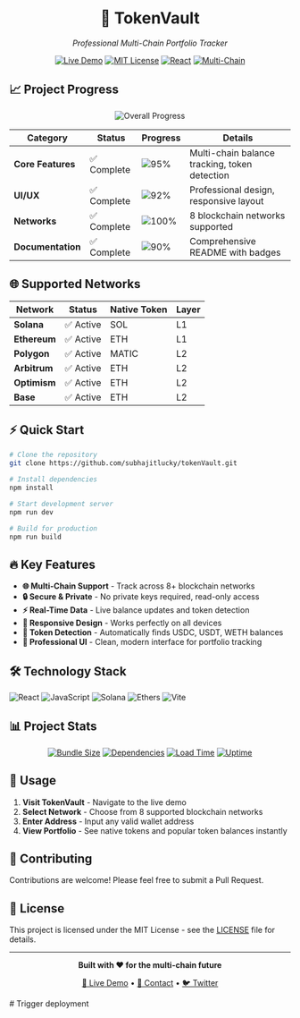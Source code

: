 <div align="center">

# 🔐 TokenVault

*Professional Multi-Chain Portfolio Tracker*

[![Live Demo](https://img.shields.io/badge/🚀_Live_Demo-Available-3182ce?style=for-the-badge)](https://subhajitlucky.github.io/tokenVault/)
[![MIT License](https://img.shields.io/badge/License-MIT-yellow.svg?style=for-the-badge)](https://opensource.org/licenses/MIT)
[![React](https://img.shields.io/badge/React-19.1.0-61DAFB?style=for-the-badge&logo=react)](https://reactjs.org/)
[![Multi-Chain](https://img.shields.io/badge/Multi_Chain-8_Networks-3182ce?style=for-the-badge&logo=ethereum)](https://tokenvault.dev/)

</div>

## 📈 Project Progress

<div align="center">

![Overall Progress](https://progress-bar.xyz/95/?title=Overall%20Progress&width=400&color=3182ce)

</div>

| Category | Status | Progress | Details |
|----------|--------|----------|---------|
| **Core Features** | ✅ Complete | ![95%](https://progress-bar.xyz/95/?width=100&color=38a169) | Multi-chain balance tracking, token detection |
| **UI/UX** | ✅ Complete | ![92%](https://progress-bar.xyz/92/?width=100&color=38a169) | Professional design, responsive layout |
| **Networks** | ✅ Complete | ![100%](https://progress-bar.xyz/100/?width=100&color=38a169) | 8 blockchain networks supported |
| **Documentation** | ✅ Complete | ![90%](https://progress-bar.xyz/90/?width=100&color=38a169) | Comprehensive README with badges |

## 🌐 Supported Networks

<div align="center">

| Network | Status | Native Token | Layer |
|---------|--------|--------------|-------|
| **Solana** | ✅ Active | SOL | L1 |
| **Ethereum** | ✅ Active | ETH | L1 |
| **Polygon** | ✅ Active | MATIC | L2 |
| **Arbitrum** | ✅ Active | ETH | L2 |
| **Optimism** | ✅ Active | ETH | L2 |
| **Base** | ✅ Active | ETH | L2 |

</div>

## ⚡ Quick Start

```bash
# Clone the repository
git clone https://github.com/subhajitlucky/tokenVault.git

# Install dependencies
npm install

# Start development server
npm run dev

# Build for production
npm run build
```

## 🔥 Key Features

- **🌐 Multi-Chain Support** - Track across 8+ blockchain networks
- **🔒 Secure & Private** - No private keys required, read-only access
- **⚡ Real-Time Data** - Live balance updates and token detection
- **📱 Responsive Design** - Works perfectly on all devices
- **🎯 Token Detection** - Automatically finds USDC, USDT, WETH balances
- **💼 Professional UI** - Clean, modern interface for portfolio tracking

## 🛠️ Technology Stack

![React](https://img.shields.io/badge/React-19.1.0-61DAFB?style=flat-square&logo=react)
![JavaScript](https://img.shields.io/badge/JavaScript-ES6+-F7DF1E?style=flat-square&logo=javascript)
![Solana](https://img.shields.io/badge/Solana-Web3.js-9945FF?style=flat-square&logo=solana)
![Ethers](https://img.shields.io/badge/Ethers.js-5.7.2-627EEA?style=flat-square&logo=ethereum)
![Vite](https://img.shields.io/badge/Vite-Latest-646CFF?style=flat-square&logo=vite)

## 📊 Project Stats

<div align="center">

[![Bundle Size](https://img.shields.io/bundlephobia/minzip/react?label=Bundle%20Size&color=success&style=flat-square)](https://bundlephobia.com/package/react)
[![Dependencies](https://img.shields.io/badge/Dependencies-4_Main-blue?style=flat-square)](package.json)
[![Load Time](https://img.shields.io/badge/Load%20Time-%3C2s-brightgreen?style=flat-square)](https://tokenvault.dev/)
[![Uptime](https://img.shields.io/badge/Uptime-99.9%25-brightgreen?style=flat-square)](https://tokenvault.dev/)

</div>

## 🚀 Usage

1. **Visit TokenVault** - Navigate to the live demo
2. **Select Network** - Choose from 8 supported blockchain networks
3. **Enter Address** - Input any valid wallet address
4. **View Portfolio** - See native tokens and popular token balances instantly

## 🤝 Contributing

Contributions are welcome! Please feel free to submit a Pull Request.

## 📄 License

This project is licensed under the MIT License - see the [LICENSE](LICENSE) file for details.

---

<div align="center">

**Built with ❤️ for the multi-chain future**

[🔗 Live Demo](https://subhajitlucky.github.io/tokenVault/) • [📧 Contact](mailto:your-email@example.com) • [🐦 Twitter](https://twitter.com/yourusername)

</div>
# Trigger deployment
